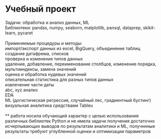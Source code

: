 # Учебный проект 
Задачи: обработка и анализ данных, ML\
Библиотеки: pandas, numpy, seaborn, matplotlib, pansql, dataprep, skikit-learn, pycaret\
\
Применяемые процедуры и методы:\
импорт/экспорт данных из excel, BigQuery, объединение таблиц\
создание датафрема, списков\
проверка и изменение типов данных\
удаление, добавление, переименование столбцов, изменение порядка, мультииндексы, замена значений\
оценка и обработка нудевых значений\
описательная статистика для разных типов данных\
извлечение части даты\
abc, xyz анализ\
EDA\
ML (догистическая регрессия, случайный лес, градиентный бустинг)\
визуальная аналитика средствами Tableu\
\
** работа носила обучающий характер с целью использования различных библиотек Python и не имела задачи получения достаточно исчерпывающих выводов по результатам аналитики и ML, получннные результаты требуют углубленной оценки и оптимизации параметров

